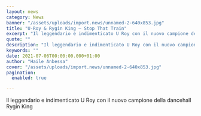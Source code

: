 ```yaml
---
layout: news
category: News
banner: "/assets/uploads/import.news/unnamed-2-640x853.jpg"
title: "U-Roy & Rygin King – Stop That Train"
excerpt: "Il leggendario e indimenticato U Roy con il nuovo campione della dancehall Rygin King"
quote: ""
description: "Il leggendario e indimenticato U Roy con il nuovo campione della dancehall Rygin King"
keywords: ""
date: 2021-07-06T00:00:00.000+01:00
author: "Haile Anbessa"
cover: "/assets/uploads/import.news/unnamed-2-640x853.jpg"
pagination:
  enabled: true

---
```


Il leggendario e indimenticato U Roy con il nuovo campione della dancehall Rygin King